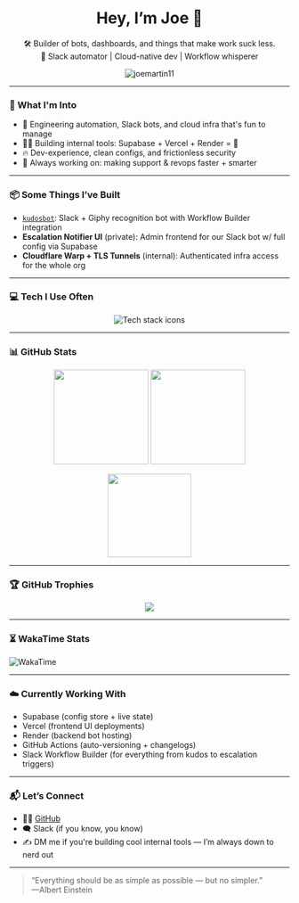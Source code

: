 <!-- Profile README for @joemartin11 -->

<h1 align="center">Hey, I’m Joe 👋</h1>

<p align="center">
  🛠 Builder of bots, dashboards, and things that make work suck less.<br/>
  🤖 Slack automator | Cloud-native dev | Workflow whisperer
</p>

<p align="center">
  <img src="https://komarev.com/ghpvc/?username=joemartin11&label=Profile+Views&color=blueviolet&style=flat" alt="joemartin11" />
</p>

---

### 🧠 What I'm Into

- 🧰 Engineering automation, Slack bots, and cloud infra that's fun to manage
- 🧑‍💻 Building internal tools: Supabase + Vercel + Render = 💯
- 🔥 Dev-experience, clean configs, and frictionless security
- 🎯 Always working on: making support & revops faster + smarter

---

### 📦 Some Things I’ve Built

- [`kudosbot`](https://github.com/joemartin11/kudosbot): Slack + Giphy recognition bot with Workflow Builder integration
- **Escalation Notifier UI** (private): Admin frontend for our Slack bot w/ full config via Supabase
- **Cloudflare Warp + TLS Tunnels** (internal): Authenticated infra access for the whole org

---

### 💻 Tech I Use Often

<p align="center">
  <img src="https://skillicons.dev/icons?i=nextjs,nodejs,react,tailwind,vercel,cloudflare,supabase,githubactions,slack,typescript" alt="Tech stack icons" />
</p>

---

### 📊 GitHub Stats

<p align="center">
  <img src="https://github-readme-stats.vercel.app/api?username=joemartin11&show_icons=true&theme=tokyonight&hide_border=true" height="170" />
  <img src="https://github-readme-streak-stats.herokuapp.com/?user=joemartin11&theme=tokyonight&hide_border=true" height="170"/>
</p>

<p align="center">
  <img src="https://github-readme-stats.vercel.app/api/top-langs/?username=joemartin11&layout=compact&theme=tokyonight&hide_border=true" height="150" />
</p>

---

### 🏆 GitHub Trophies

<p align="center">
  <img src="https://github-profile-trophy.vercel.app/?username=joemartin11&theme=tokyonight&no-frame=true&margin-w=10" />
</p>

---

### ⏳ WakaTime Stats

<!-- Replace with your WakaTime username -->
![WakaTime](https://github-readme-stats.vercel.app/api/wakatime?username=joemartin11&theme=tokyonight&hide_border=true)

---

### ☁️ Currently Working With

- Supabase (config store + live state)
- Vercel (frontend UI deployments)
- Render (backend bot hosting)
- GitHub Actions (auto-versioning + changelogs)
- Slack Workflow Builder (for everything from kudos to escalation triggers)

---

### 📬 Let’s Connect

- 🧑‍💻 [GitHub](https://github.com/joemartin11)
- 🗨️ Slack (if you know, you know)
- ✍️ DM me if you're building cool internal tools — I’m always down to nerd out

---

> “Everything should be as simple as possible — but no simpler.”  
> —Albert Einstein
